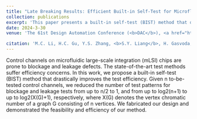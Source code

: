 ```yaml
---
title: "Late Breaking Results: Efficient Built-in Self-Test for Microfluidic Large-Scale Integration (mLSI)"
collection: publications
excerpt: 'This paper presents a built-in self-test (BIST) method that drastically improves the test efficiency for microfluidic large-scale integration (mLSI) chips. Given n to-be-tested control channels, the proposed method reduces the number of test patterns for blockage and leakage tests from up to n/2 to 1, and from up to log2(n+1) to up to log2(X(G)+1), respectively, where X(G) denotes the vertex chromatic number of a graph G consisting of n vertices.'
date: 2024-3-30
venue: 'The 61st Design Automation Conference (<b>DAC</b>), <a href="https://dl.acm.org/doi/abs/10.1145/3649329.3663489">Paper</a>'

citation: 'M.C. Li, H.C. Gu, Y.S. Zhang, <b>S.Y. Liang</b>, H. Gasvoda, R. Altay, I. Araci, T.-M. Tseng, T.-Y. Ho and U. Schlichtmann, "Late Breaking Results: Efficient Built-in Self-Test for Microfluidic Large-Scale Integration (mLSI)," The 61st Design Automation Conference (<b>DAC</b>), 2024.'
---
```


Control channels on microfluidic large-scale integration (mLSI) chips are prone to blockage and leakage defects. The state-of-the-art test methods suffer efficiency concerns. In this work, we propose a built-in self-test (BIST) method that drastically improves the test efficiency. Given n to-be-tested control channels, we reduced the number of test patterns for blockage and leakage tests from up to n/2 to 1, and from up to log2(n+1) to up to log2(X(G)+1), respectively, where X(G) denotes the vertex chromatic number of a graph G consisting of n vertices. We fabricated our design and demonstrated the feasibility and efficiency of our method.
